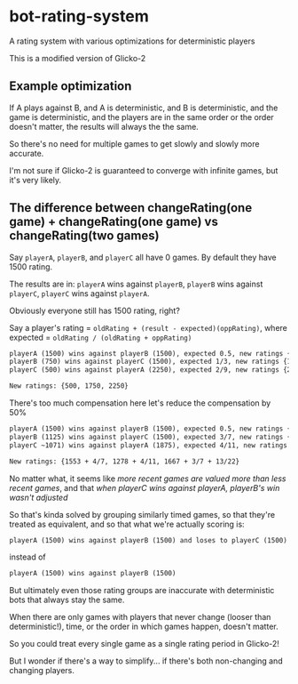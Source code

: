 # bot-rating-system

A rating system with various optimizations for deterministic players

This is a modified version of Glicko-2

## Example optimization

If A plays against B, and A is deterministic, and B is deterministic, and the game is deterministic, and the players are in the same order or the order doesn't matter, the results will always the the same.

So there's no need for multiple games to get slowly and slowly more accurate.

I'm not sure if Glicko-2 is guaranteed to converge with infinite games, but it's very likely.

## The difference between changeRating(one game) + changeRating(one game) vs changeRating(two games)

Say `playerA`, `playerB`, and `playerC` all have 0 games. By default they have 1500 rating.

The results are in: `playerA` wins against `playerB`, `playerB` wins against `playerC`, `playerC` wins against `playerA`.

Obviously everyone still has 1500 rating, right?

Say a player's rating = `oldRating + (result - expected)(oppRating)`, where expected = `oldRating / (oldRating + oppRating)`

```txt
playerA (1500) wins against playerB (1500), expected 0.5, new ratings {2250, 750}
playerB (750) wins against playerC (1500), expected 1/3, new ratings {1750, 500}
playerC (500) wins against playerA (2250), expected 2/9, new ratings {2250, 500}

New ratings: {500, 1750, 2250}
```

There's too much compensation here let's reduce the compensation by 50%

```txt
playerA (1500) wins against playerB (1500), expected 0.5, new ratings {1875, 1125}
playerB (1125) wins against playerC (1500), expected 3/7, new ratings {1553 + 4/7, 1071 + 3/7}
playerC ~1071) wins against playerA (1875), expected 4/11, new ratings {1667 + 3/7 + 13/22, 1278 + 4/11}

New ratings: {1553 + 4/7, 1278 + 4/11, 1667 + 3/7 + 13/22}
```

No matter what, it seems like _more recent games are valued more than less recent games_, and that _when playerC wins against playerA, playerB's win wasn't adjusted_

So that's kinda solved by grouping similarly timed games, so that they're treated as equivalent, and so that what we're actually scoring is:

```txt
playerA (1500) wins against playerB (1500) and loses to playerC (1500) --> 1500
```

instead of

```txt
playerA (1500) wins against playerB (1500)
```

But ultimately even those rating groups are inaccurate with deterministic bots that always stay the same.

When there are only games with players that never change (looser than deterministic!), time, or the order in which games happen, doesn't matter.

So you could treat every single game as a single rating period in Glicko-2!

But I wonder if there's a way to simplify... if there's both non-changing and changing players.
